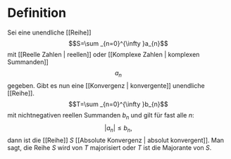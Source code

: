 # Definition
Sei eine unendliche [[Reihe]]
$$S=\sum _{n=0}^{\infty }a_{n}$$
mit [[Reelle Zahlen | reellen]] oder [[Komplexe Zahlen | komplexen Summanden]] $$a_{n}$$ gegeben. Gibt es nun eine [[Konvergenz | konvergente]] unendliche [[Reihe]].
$$T=\sum _{n=0}^{\infty }b_{n}$$
mit nichtnegativen reellen Summanden $b_{n}$ und gilt für fast alle $n$: 
$$|a_{n}|\leq b_{n},$$
dann ist die [[Reihe]] $S$ [[Absolute Konvergenz | absolut konvergent]]. Man sagt, die Reihe $S$ wird von $T$ majorisiert oder $T$ ist die Majorante von $S$. 
